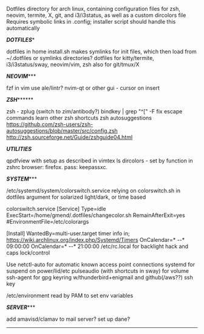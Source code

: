 Dotfiles directory for arch linux, containing configuration files for zsh, neovim, termite, X, git, and i3/i3status, as well as a custom dircolors file
Requires symbolic links in .config; installer script should handle this automatically


*************************DOTFILES**************************

dotfiles in home
install.sh makes symlinks for init files, which then load from ~/.dotfiles
or symlinks directories?
dotfiles for kitty/termite, i3/i3status/sway, neovim/vim, zsh
also for git/tmux/X

*************************NEOVIM****************************

fzf in vim
use ale/lintr?
nvim-qt or other gui - cursor on insert

*************************ZSH*******************************

zsh - zplug (switch to zim/antibody?)
bindkey | grep "^[" -F fix escape commands learn other zsh shortcuts
zsh autosuggestions 
https://github.com/zsh-users/zsh-autosuggestions/blob/master/src/config.zsh
http://zsh.sourceforge.net/Guide/zshguide04.html

*************************UTILITIES*************************

qpdfview with setup as described in vimtex
ls dircolors - set by function in zshrc
browser: firefox. pass: keepassxc. 

*************************SYSTEM****************************

/etc/systemd/system/colorswitch.service relying on colorswitch.sh in dotfiles
argument for solarized light/dark, or time based

colorswitch.service
[Service]
Type=idle
ExecStart=/home/gmend/.dotfiles/changecolor.sh
RemainAfterExit=yes
#EnvironmentFile=/etc/colorargs

[Install]
WantedBy=multi-user.target
timer info in; https://wiki.archlinux.org/index.php/Systemd/Timers<Paste>
OnCalendar=* *-*-* 09:00:00
OnCalendar=* *-*-* 21:00:00
/etc/rc.local for backlight hack and caps lock/control

Use netctl-auto for automatic known access point connections
systemd for suspend on power/lid/etc
pulseaudio (with shortcuts in sway) for volume
ssh-agent for gpg keyring w/thunderbird+enigmail and github(/aws??) ssh key

/etc/environment read by PAM to set env variables

*************************SERVER****************************

add amavisd/clamav to mail server? set up dane?

***********************************************************
